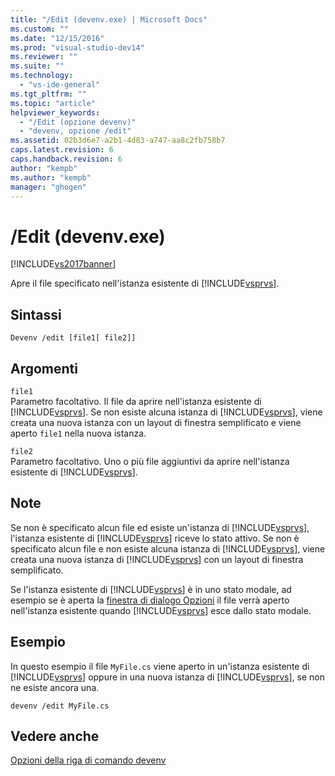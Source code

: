 ```yaml
---
title: "/Edit (devenv.exe) | Microsoft Docs"
ms.custom: ""
ms.date: "12/15/2016"
ms.prod: "visual-studio-dev14"
ms.reviewer: ""
ms.suite: ""
ms.technology: 
  - "vs-ide-general"
ms.tgt_pltfrm: ""
ms.topic: "article"
helpviewer_keywords: 
  - "/Edit (opzione devenv)"
  - "devenv, opzione /edit"
ms.assetid: 02b3d6e7-a2b1-4d83-a747-aa8c2fb758b7
caps.latest.revision: 6
caps.handback.revision: 6
author: "kempb"
ms.author: "kempb"
manager: "ghogen"
---
```

# /Edit (devenv.exe)
[!INCLUDE[vs2017banner](../../code-quality/includes/vs2017banner.md)]

Apre il file specificato nell'istanza esistente di [!INCLUDE[vsprvs](../../code-quality/includes/vsprvs_md.md)].  
  
## Sintassi  
  
```  
Devenv /edit [file1[ file2]]  
```  
  
## Argomenti  
 `file1`  
 Parametro facoltativo.  Il file da aprire nell'istanza esistente di [!INCLUDE[vsprvs](../../code-quality/includes/vsprvs_md.md)].  Se non esiste alcuna istanza di [!INCLUDE[vsprvs](../../code-quality/includes/vsprvs_md.md)], viene creata una nuova istanza con un layout di finestra semplificato e viene aperto `file1` nella nuova istanza.  
  
 `file2`  
 Parametro facoltativo.  Uno o più file aggiuntivi da aprire nell'istanza esistente di [!INCLUDE[vsprvs](../../code-quality/includes/vsprvs_md.md)].  
  
## Note  
 Se non è specificato alcun file ed esiste un'istanza di [!INCLUDE[vsprvs](../../code-quality/includes/vsprvs_md.md)], l'istanza esistente di [!INCLUDE[vsprvs](../../code-quality/includes/vsprvs_md.md)] riceve lo stato attivo.  Se non è specificato alcun file e non esiste alcuna istanza di [!INCLUDE[vsprvs](../../code-quality/includes/vsprvs_md.md)], viene creata una nuova istanza di [!INCLUDE[vsprvs](../../code-quality/includes/vsprvs_md.md)] con un layout di finestra semplificato.  
  
 Se l'istanza esistente di [!INCLUDE[vsprvs](../../code-quality/includes/vsprvs_md.md)] è in uno stato modale, ad esempio se è aperta la [finestra di dialogo Opzioni](../../ide/reference/options-dialog-box-visual-studio.md) il file verrà aperto nell'istanza esistente quando [!INCLUDE[vsprvs](../../code-quality/includes/vsprvs_md.md)] esce dallo stato modale.  
  
## Esempio  
 In questo esempio il file `MyFile.cs` viene aperto in un'istanza esistente di [!INCLUDE[vsprvs](../../code-quality/includes/vsprvs_md.md)] oppure in una nuova istanza di [!INCLUDE[vsprvs](../../code-quality/includes/vsprvs_md.md)], se non ne esiste ancora una.  
  
```  
devenv /edit MyFile.cs  
```  
  
## Vedere anche  
 [Opzioni della riga di comando devenv](../../ide/reference/devenv-command-line-switches.md)